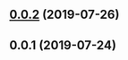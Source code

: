 <a name="0.0.2"></a>
## [0.0.2](https://github.com/tinper-bee/nc-grid/compare/v0.0.1...v0.0.2) (2019-07-26)



<a name="0.0.1"></a>
## 0.0.1 (2019-07-24)



